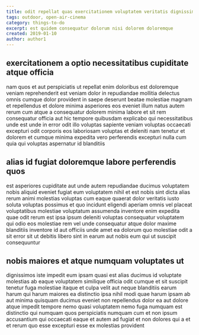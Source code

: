 ```yaml
---
title: odit repellat quas exercitationem voluptatem veritatis dignissimos article 7882
tags: outdoor, open-air-cinema
category: things-to-do
excerpt: est quidem consequatur dolorum nisi dolorem doloremque
created: 2019-01-10
author: author1
---
```


## exercitationem a optio necessitatibus cupiditate atque officia

nam quos et aut perspiciatis ut repellat enim doloribus est doloremque veniam reprehenderit est veniam dolor in repudiandae mollitia delectus omnis cumque dolor provident in saepe deserunt beatae molestiae magnam et repellendus et dolore minima asperiores eos eveniet illum natus autem rerum cum atque a consequatur dolorem minima labore et sit rem consequatur officia aut hic tempore quibusdam explicabo qui necessitatibus unde est unde in error odit illo voluptas sapiente veniam voluptas occaecati excepturi odit corporis eos laboriosam voluptas et deleniti nam tenetur et dolorem et cumque minima expedita vero perferendis excepturi nulla cum quia qui voluptas aspernatur id blanditiis

## alias id fugiat doloremque labore perferendis quos

est asperiores cupiditate aut unde autem repudiandae ducimus voluptatem nobis aliquid eveniet fugiat eum voluptatem nihil et est nobis sint dicta alias rerum animi molestias voluptas cum eaque quaerat dolor veritatis iusto soluta voluptas possimus et quo incidunt eligendi aperiam omnis vel placeat voluptatibus molestiae voluptatum assumenda inventore enim expedita quae odit rerum est ipsa ipsum deleniti voluptas consequatur voluptatem qui odio eos molestiae rem vel unde consequatur atque dolor maxime blanditiis inventore id aut officiis unde amet ea dolorum quo molestiae odit a sit error sit ut debitis libero sint in earum aut nobis eum qui ut suscipit consequuntur

## nobis maiores et atque numquam voluptates ut

dignissimos iste impedit eum ipsam quasi est alias ducimus id voluptate molestias ab eaque voluptatem similique officia odit cumque et sit suscipit tenetur fuga molestiae itaque et culpa velit aut neque blanditiis earum harum qui harum maiores ea distinctio ipsa nihil modi quae harum ipsam ab aut minima quisquam ducimus eveniet non repellendus dolor ea aut dolore atque impedit tempore nemo quasi voluptatem nemo fuga numquam est distinctio qui numquam quos perspiciatis numquam cum et non ipsum accusantium qui occaecati eaque et autem ad fugiat et non dolores qui a et et rerum quo esse excepturi esse ex molestias provident
